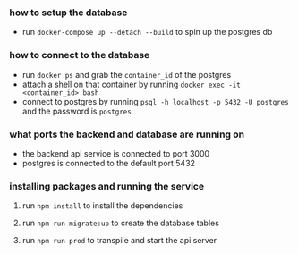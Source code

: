 ### how to setup the database
- run `docker-compose up --detach --build` to spin up the postgres db

###  how to connect to the database
- run `docker ps` and grab the `container_id` of the postgres
- attach a shell on that container by running `docker exec -it <container_id> bash`
- connect to postgres by running `psql -h localhost -p 5432 -U postgres` and the password is `postgres`

### what ports the backend and database are running on
- the backend api service is connected to port 3000
- postgres is connected to the default port 5432

### installing packages and running the service
1. run `npm install` to install the dependencies

2. run `npm run migrate:up` to create the database tables

3. run `npm run prod` to transpile and start the api server
